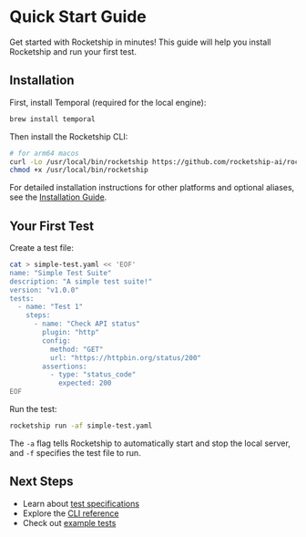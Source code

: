 # Quick Start Guide

Get started with Rocketship in minutes! This guide will help you install Rocketship and run your first test.

## Installation

First, install Temporal (required for the local engine):

```bash
brew install temporal
```

Then install the Rocketship CLI:

```bash
# for arm64 macos
curl -Lo /usr/local/bin/rocketship https://github.com/rocketship-ai/rocketship/releases/latest/download/rocketship-darwin-arm64
chmod +x /usr/local/bin/rocketship
```

For detailed installation instructions for other platforms and optional aliases, see the [Installation Guide](installation.md).

## Your First Test

Create a test file:

```bash
cat > simple-test.yaml << 'EOF'
name: "Simple Test Suite"
description: "A simple test suite!"
version: "v1.0.0"
tests:
  - name: "Test 1"
    steps:
      - name: "Check API status"
        plugin: "http"
        config:
          method: "GET"
          url: "https://httpbin.org/status/200"
        assertions:
          - type: "status_code"
            expected: 200
EOF
```

Run the test:

```bash
rocketship run -af simple-test.yaml
```

The `-a` flag tells Rocketship to automatically start and stop the local server, and `-f` specifies the test file to run.

## Next Steps

- Learn about [test specifications](test-specs.md)
- Explore the [CLI reference](reference/rocketship.md)
- Check out [example tests](examples.md)

